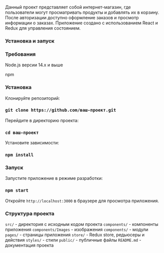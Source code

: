 Данный проект представляет собой интернет-магазин, где пользователи могут просматривать продукты и добавлять их в корзину. После авторизации доступно оформление заказов и просмотр информации о заказах. Приложение создано с использованием React и Redux для управления состоянием.

### Установка и запуск

### Требования

Node.js версии 14.x и выше

npm

### Установка

Клонируйте репозиторий:

### `git clone https://github.com/ваш-проект.git`

Перейдите в директорию проекта:

### `cd ваш-проект`

Установите зависимости:

### `npm install`

### Запуск

Запустите приложение в режиме разработки:

### `npm start`

Откройте `http://localhost:3000` в браузере для просмотра приложения.

### Структура проекта
`src/` - директория с исходным кодом проекта
`components/` - компоненты приложения
`components/Images` - изображения
`components/` - модули
`pages/` - страницы приложения
`store/` - Redux store, редьюсеры и действия
`styles/` - стили
`public/` - публичные файлы
`README.md` - документация проекта